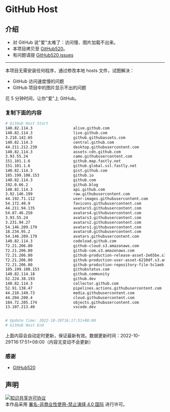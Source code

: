 # GitHub Host
## 介绍
- 对 GitHub 说"爱"太难了：访问慢、图片加载不出来。
- 本项目拷贝至 [GitHub520](https://github.com/521xueweihan/GitHub520)。
- 有问题请提 [GitHub520 issues](https://github.com/521xueweihan/GitHub520/issues/new)

---

本项目无需安装任何程序，通过修改本地 hosts 文件，试图解决：
- GitHub 访问速度慢的问题
- GitHub 项目中的图片显示不出的问题

花 5 分钟时间，让你"爱"上 GitHub。

### 复制下面的内容
```bash
# GitHub Host Start
140.82.114.3                  alive.github.com
140.82.114.3                  live.github.com
3.218.142.65                  github.githubassets.com
140.82.114.3                  central.github.com
44.211.212.239                desktop.githubusercontent.com
140.82.114.3                  assets-cdn.github.com
3.93.55.24                    camo.githubusercontent.com
151.101.1.6                   github.map.fastly.net
151.101.1.6                   github.global.ssl.fastly.net
140.82.114.3                  gist.github.com
185.199.108.153               github.io
140.82.114.3                  github.com
192.0.66.2                    github.blog
140.82.114.3                  api.github.com
3.92.146.199                  raw.githubusercontent.com
44.192.71.112                 user-images.githubusercontent.com
54.172.40.9                   favicons.githubusercontent.com
44.211.94.135                 avatars5.githubusercontent.com
54.87.46.250                  avatars4.githubusercontent.com
3.93.55.24                    avatars3.githubusercontent.com
3.231.94.27                   avatars2.githubusercontent.com
54.146.209.179                avatars1.githubusercontent.com
18.234.95.2                   avatars0.githubusercontent.com
54.146.209.179                avatars.githubusercontent.com
140.82.114.3                  codeload.github.com
72.21.206.80                  github-cloud.s3.amazonaws.com
72.21.206.80                  github-com.s3.amazonaws.com
72.21.206.80                  github-production-release-asset-2e65be.s3.amazonaws.com
72.21.206.80                  github-production-user-asset-6210df.s3.amazonaws.com
72.21.206.80                  github-production-repository-file-5c1aeb.s3.amazonaws.com
185.199.108.153               githubstatus.com
140.82.114.18                 github.community
52.224.38.193                 github.dev
140.82.114.3                  collector.github.com
52.91.138.47                  pipelines.actions.githubusercontent.com
44.210.149.73                 media.githubusercontent.com
44.204.200.4                  cloud.githubusercontent.com
184.72.205.174                objects.githubusercontent.com
13.107.213.40                 vscode.dev


# Update time: 2022-10-29T16:17:51+08:00
# GitHub Host End

```
上面内容会自动定时更新，保证最新有效。数据更新时间：2022-10-29T16:17:51+08:00（内容无变动不会更新）

### 感谢

- [GitHub520](https://github.com/521xueweihan/GitHub520)

## 声明
<a rel="license" href="https://creativecommons.org/licenses/by-nc-nd/4.0/deed.zh"><img alt="知识共享许可协议" style="border-width: 0" src="https://licensebuttons.net/l/by-nc-nd/4.0/88x31.png"></a><br>本作品采用 <a rel="license" href="https://creativecommons.org/licenses/by-nc-nd/4.0/deed.zh">署名-非商业性使用-禁止演绎 4.0 国际</a> 进行许可。